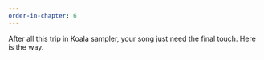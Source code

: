 ```yaml
---
order-in-chapter: 6
---
```


After all this trip in Koala sampler, your song just need the final touch. Here is the way.
